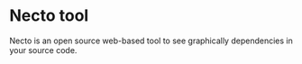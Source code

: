 # Necto tool
Necto is an open source web-based tool to see graphically dependencies in your source code.
